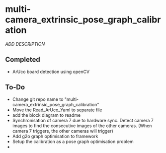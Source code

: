 # multi-camera_extrinsic_pose_graph_calibration

*ADD DESCRIPTION*



## Completed

- ArUco board detection using openCV



## To-Do

- Change git repo name to "multi-camera_extrinsic_pose_graph_calibration"
- Move the Read_ArUco_Yaml to separate file
- add the block diagram to readme
- Synchronisation of camera 7 due to hardware sync. Detect camera 7 images to find the consecutive images of the other cameras. (When camera 7 triggers, the other cameras will trigger)
- Add g2o graph optimisation to framework
- Setup the calibration as a pose graph optimisation problem
- 
